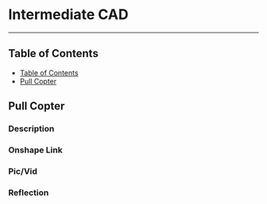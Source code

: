 # Intermediate CAD

---
## Table of Contents
* [Table of Contents](#Table-of-Contents)
* [Pull Copter](#Pull-Copter)

## Pull Copter

### Description

### Onshape Link

### Pic/Vid

### Reflection
